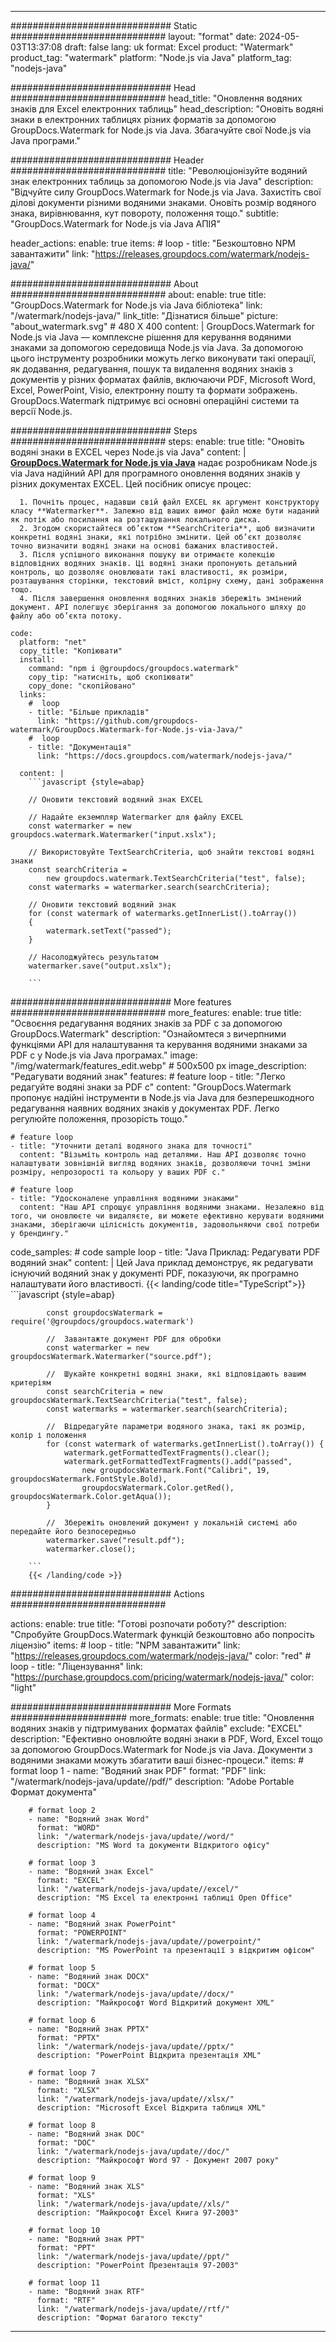 
---
############################# Static ############################
layout: "format"
date:  2024-05-03T13:37:08
draft: false
lang: uk
format: Excel
product: "Watermark"
product_tag: "watermark"
platform: "Node.js via Java"
platform_tag: "nodejs-java"

############################# Head ############################
head_title: "Оновлення водяних знаків для Excel електронних таблиць"
head_description: "Оновіть водяні знаки в електронних таблицях різних форматів за допомогою GroupDocs.Watermark for Node.js via Java. Збагачуйте свої Node.js via Java програми."

############################# Header ############################
title: "Революціонізуйте водяний знак електронних таблиць за допомогою Node.js via Java" 
description: "Відчуйте силу GroupDocs.Watermark for Node.js via Java. Захистіть свої ділові документи різними водяними знаками. Оновіть розмір водяного знака, вирівнювання, кут повороту, положення тощо."
subtitle: "GroupDocs.Watermark for Node.js via Java АПІЯ" 

header_actions:
  enable: true
  items:
    #  loop
    - title: "Безкоштовно NPM завантажити"
      link: "https://releases.groupdocs.com/watermark/nodejs-java/"
      
############################# About ############################
about:
    enable: true
    title: "GroupDocs.Watermark for Node.js via Java бібліотека"
    link: "/watermark/nodejs-java/"
    link_title: "Дізнатися більше"
    picture: "about_watermark.svg" # 480 X 400
    content: |
       GroupDocs.Watermark for Node.js via Java — комплексне рішення для керування водяними знаками за допомогою середовища Node.js via Java. За допомогою цього інструменту розробники можуть легко виконувати такі операції, як додавання, редагування, пошук та видалення водяних знаків з документів у різних форматах файлів, включаючи PDF, Microsoft Word, Excel, PowerPoint, Visio, електронну пошту та формати зображень. GroupDocs.Watermark підтримує всі основні операційні системи та версії Node.js.

############################# Steps ############################
steps:
    enable: true
    title: "Оновіть водяні знаки в EXCEL через Node.js via Java"
    content: |
      **[GroupDocs.Watermark for Node.js via Java](https://products.groupdocs.com/watermark/nodejs-java/)** надає розробникам Node.js via Java надійний API для програмного оновлення водяних знаків у різних документах EXCEL. Цей посібник описує процес:
      
      1. Почніть процес, надавши свій файл EXCEL як аргумент конструктору класу **Watermarker**. Залежно від ваших вимог файл може бути наданий як потік або посилання на розташування локального диска.
      2. Згодом скористайтеся об’єктом **SearchCriteria**, щоб визначити конкретні водяні знаки, які потрібно змінити. Цей об’єкт дозволяє точно визначити водяні знаки на основі бажаних властивостей.
      3. Після успішного виконання пошуку ви отримаєте колекцію відповідних водяних знаків. Ці водяні знаки пропонують детальний контроль, що дозволяє оновлювати такі властивості, як розміри, розташування сторінки, текстовий вміст, колірну схему, дані зображення тощо.
      4. Після завершення оновлення водяних знаків збережіть змінений документ. API полегшує зберігання за допомогою локального шляху до файлу або об’єкта потоку.
   
    code:
      platform: "net"
      copy_title: "Копіювати"
      install:
        command: "npm i @groupdocs/groupdocs.watermark"
        copy_tip: "натисніть, щоб скопіювати"
        copy_done: "скопійовано"
      links:
        #  loop
        - title: "Більше прикладів"
          link: "https://github.com/groupdocs-watermark/GroupDocs.Watermark-for-Node.js-via-Java/"
        #  loop
        - title: "Документація"
          link: "https://docs.groupdocs.com/watermark/nodejs-java/"
          
      content: |
        ```javascript {style=abap}

        // Оновити текстовий водяний знак EXCEL

        // Надайте екземпляр Watermarker для файлу EXCEL
        const watermarker = new groupdocs.watermark.Watermarker("input.xslx");

        // Використовуйте TextSearchCriteria, щоб знайти текстові водяні знаки
        const searchCriteria = 
            new groupdocs.watermark.TextSearchCriteria("test", false);
        const watermarks = watermarker.search(searchCriteria);
        
        // Оновити текстовий водяний знак
        for (const watermark of watermarks.getInnerList().toArray())
        {
            watermark.setText("passed");
        }

        // Насолоджуйтесь результатом
        watermarker.save("output.xslx");
        
        ```            

############################# More features ############################
more_features:
  enable: true
  title: "Освоєння редагування водяних знаків за PDF с за допомогою GroupDocs.Watermark"
  description: "Ознайомтеся з вичерпними функціями API для налаштування та керування водяними знаками за PDF с у Node.js via Java програмах."
  image: "/img/watermark/features_edit.webp" # 500x500 px
  image_description: "Редагувати водяний знак"
  features:
    # feature loop
    - title: "Легко редагуйте водяні знаки за PDF с"
      content: "GroupDocs.Watermark пропонує надійні інструменти в Node.js via Java для безперешкодного редагування наявних водяних знаків у документах PDF. Легко регулюйте положення, прозорість тощо."

    # feature loop
    - title: "Уточнити деталі водяного знака для точності"
      content: "Візьміть контроль над деталями. Наш API дозволяє точно налаштувати зовнішній вигляд водяних знаків, дозволяючи точні зміни розміру, непрозорості та кольору у ваших PDF с."

    # feature loop
    - title: "Удосконалене управління водяними знаками"
      content: "Наш API спрощує управління водяними знаками. Незалежно від того, чи оновлюєте чи видаляєте, ви можете ефективно керувати водяними знаками, зберігаючи цілісність документів, задовольняючи свої потреби у брендингу."
      
  code_samples:
    # code sample loop
    - title: "Java Приклад: Редагувати PDF водяний знак"
      content: |
        Цей Java приклад демонструє, як редагувати існуючий водяний знак у документі PDF, показуючи, як програмно налаштувати його властивості.
        {{< landing/code title="TypeScript">}}
        ```javascript {style=abap}
        
            const groupdocsWatermark = require('@groupdocs/groupdocs.watermark')

            //  Завантажте документ PDF для обробки
            const watermarker = new groupdocsWatermark.Watermarker("source.pdf");

            //  Шукайте конкретні водяні знаки, які відповідають вашим критеріям
            const searchCriteria = new groupdocsWatermark.TextSearchCriteria("test", false);
            const watermarks = watermarker.search(searchCriteria);
  
            //  Відредагуйте параметри водяного знака, такі як розмір, колір і положення
            for (const watermark of watermarks.getInnerList().toArray()) {
                watermark.getFormattedTextFragments().clear();
                watermark.getFormattedTextFragments().add("passed", 
                    new groupdocsWatermark.Font("Calibri", 19, groupdocsWatermark.FontStyle.Bold), 
                    groupdocsWatermark.Color.getRed(), groupdocsWatermark.Color.getAqua());
            }

            //  Збережіть оновлений документ у локальній системі або передайте його безпосередньо
            watermarker.save("result.pdf");
            watermarker.close();

        ```
        {{< /landing/code >}}


############################# Actions ############################

actions:
  enable: true
  title: "Готові розпочати роботу?"
  description: "Спробуйте GroupDocs.Watermark функцій безкоштовно або попросіть ліцензію"
  items:
    #  loop
    - title: "NPM завантажити"
      link: "https://releases.groupdocs.com/watermark/nodejs-java/"
      color: "red"
        #  loop
    - title: "Ліцензування"
      link: "https://purchase.groupdocs.com/pricing/watermark/nodejs-java/"
      color: "light"


############################# More Formats #####################
more_formats:
    enable: true
    title: "Оновлення водяних знаків у підтримуваних форматах файлів"
    exclude: "EXCEL"
    description: "Ефективно оновлюйте водяні знаки в PDF, Word, Excel тощо за допомогою GroupDocs.Watermark for Node.js via Java. Документи з водяними знаками можуть збагатити ваші бізнес-процеси."
    items: 
        # format loop 1
        - name: "Водяний знак PDF"
          format: "PDF"
          link: "/watermark/nodejs-java/update//pdf/"
          description: "Adobe Portable Формат документа"

        # format loop 2
        - name: "Водяний знак Word"
          format: "WORD"
          link: "/watermark/nodejs-java/update//word/"
          description: "MS Word та документи Відкритого офісу"
          
        # format loop 3
        - name: "Водяний знак Excel"
          format: "EXCEL"
          link: "/watermark/nodejs-java/update//excel/"
          description: "MS Excel та електронні таблиці Open Office"

        # format loop 4
        - name: "Водяний знак PowerPoint"
          format: "POWERPOINT"
          link: "/watermark/nodejs-java/update//powerpoint/"
          description: "MS PowerPoint та презентації з відкритим офісом"

        # format loop 5
        - name: "Водяний знак DOCX"
          format: "DOCX"
          link: "/watermark/nodejs-java/update//docx/"
          description: "Майкрософт Word Відкритий документ XML"
          
        # format loop 6
        - name: "Водяний знак PPTX"
          format: "PPTX"
          link: "/watermark/nodejs-java/update//pptx/"
          description: "PowerPoint Відкрита презентація XML"
          
        # format loop 7
        - name: "Водяний знак XLSX"
          format: "XLSX"
          link: "/watermark/nodejs-java/update//xlsx/"
          description: "Microsoft Excel Відкрита таблиця XML"

        # format loop 8
        - name: "Водяний знак DOC"
          format: "DOC"
          link: "/watermark/nodejs-java/update//doc/"
          description: "Майкрософт Word 97 - Документ 2007 року"

        # format loop 9
        - name: "Водяний знак XLS"
          format: "XLS"
          link: "/watermark/nodejs-java/update//xls/"
          description: "Майкрософт Excel Книга 97-2003"

        # format loop 10
        - name: "Водяний знак PPT"
          format: "PPT"
          link: "/watermark/nodejs-java/update//ppt/"
          description: "PowerPoint Презентація 97-2003"

        # format loop 11
        - name: "Водяний знак RTF"
          format: "RTF"
          link: "/watermark/nodejs-java/update//rtf/"
          description: "Формат багатого тексту"

---